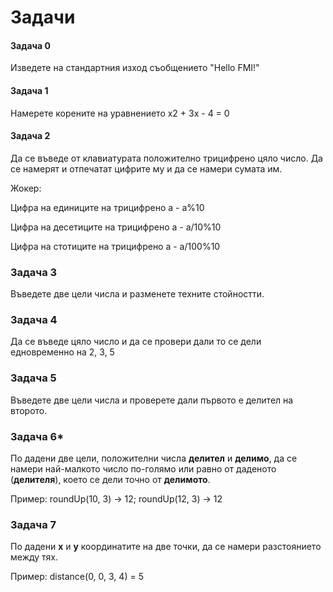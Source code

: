 # Задачи

#### Задача 0

Изведете на стандартния изход съобщението "Hello FMI!"

#### Задача 1 

Намерете корените на уравнението x2 + 3x - 4 = 0

#### Задача 2

Да се въведе от клавиатурата положително трицифрено цяло число. Да се намерят и отпечатат цифрите му и да се намери сумата им.

Жокер:

Цифра на единиците на трицифрено а - а%10

Цифра на десетиците на трицифрено а - а/10%10

Цифра на стотиците на трицифрено а - а/100%10

### Задача 3  

Въведете две цели числа и разменете техните стойностти.

### Задача 4

Да се въведе цяло число и да се провери дали то се дели едновременно на 2, 3, 5

### Задача 5

Въведете две цели числа и проверете дали първото е делител на
второто.

### Задача 6*

По дадени две цели, положителни числа **делител** и **делимо**, да се намери най-малкото число по-голямо или равно от даденото (**делителя**), което се дели точно от **делимото**.

Пример: roundUp(10, 3) -> 12; roundUp(12, 3) -> 12

### Задача 7

По дадени **x** и **y** координатите на две точки, да се намери разстоянието между тях.

Пример: distance(0, 0, 3, 4) = 5